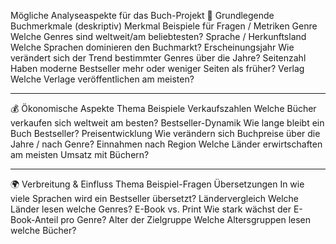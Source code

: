 Mögliche Analyseaspekte für das Buch-Projekt
🧩 Grundlegende Buchmerkmale (deskriptiv)
Merkmal	Beispiele für Fragen / Metriken
Genre	Welche Genres sind weltweit/am beliebtesten?
Sprache / Herkunftsland	Welche Sprachen dominieren den Buchmarkt?
Erscheinungsjahr	Wie verändert sich der Trend bestimmter Genres über die Jahre?
Seitenzahl	Haben moderne Bestseller mehr oder weniger Seiten als früher?
Verlag	Welche Verlage veröffentlichen am meisten?
________________________________________
💰 Ökonomische Aspekte
Thema	Beispiele
Verkaufszahlen	Welche Bücher verkaufen sich weltweit am besten?
Bestseller-Dynamik	Wie lange bleibt ein Buch Bestseller?
Preisentwicklung	Wie verändern sich Buchpreise über die Jahre / nach Genre?
Einnahmen nach Region	Welche Länder erwirtschaften am meisten Umsatz mit Büchern?
________________________________________
🌍 Verbreitung & Einfluss
Thema	Beispiel-Fragen
Übersetzungen	In wie viele Sprachen wird ein Bestseller übersetzt?
Ländervergleich	Welche Länder lesen welche Genres?
E-Book vs. Print	Wie stark wächst der E-Book-Anteil pro Genre?
Alter der Zielgruppe	Welche Altersgruppen lesen welche Bücher?
